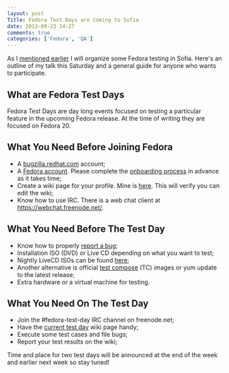 ```yaml
---
layout: post
Title: Fedora Test Days are Coming to Sofia
date: 2013-09-23 14:27
comments: true
categories: ['Fedora', 'QA']
---
```


As I [mentioned earlier](/blog/2013/09/14/upcoming-talk-fedora-test-days-in-sofia/)
I will organize some Fedora testing in Sofia. Here's an outline of my talk this
Saturday and a general guide for anyone who wants to participate.


What are Fedora Test Days
-------------------------

Fedora Test Days are day long events focused on testing a particular feature
in the upcoming Fedora release. At the time of writing they are focused on
Fedora 20.

What You Need Before Joining Fedora
------------------------------------

* A [bugzilla.redhat.com](https://bugzilla.redhat.com/createaccount.cgi) account;
* A [Fedora account](https://admin.fedoraproject.org/accounts/user/new). Please
complete the [onboarding process](https://fedoraproject.org/wiki/Join) in advance
as it takes time;
* Create a wiki page for your profile. Mine is 
[here](https://fedoraproject.org/wiki/User:Atodorov). This will verify you can
edit the wiki;
* Know how to use IRC. There is a web chat client at <https://webchat.freenode.net/>.

What You Need Before The Test Day
----------------------------------

* Know how to properly
[report a bug](https://fedoraproject.org/wiki/Bugs_and_feature_requests);
* Installation ISO (DVD) or Live CD depending on what you want to test;
* Nightly LiveCD ISOs can be found
[here](http://alt.fedoraproject.org/pub/alt/nightly-composes/);
* Another alternative is official
[test compose](http://dl.fedoraproject.org/pub/alt/stage/) (TC) images or
yum update to the latest release;
* Extra hardware or a virtual machine for testing.


What You Need On The Test Day
-----------------------------

* Join the #fedora-test-day IRC channel on freenode.net;
* Have the [current test day](https://fedoraproject.org/wiki/Test_Day:Current)
wiki page handy;
* Execute some test cases and file bugs;
* Report your test results on the wiki;

Time and place for two test days will be announced at the end of the week
and earlier next week so stay tuned!
